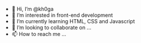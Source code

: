 - 👋 Hi, I’m @kh0ga
- 👀 I’m interested in front-end development
- 🌱 I’m currently learning HTML, CSS and Javascript
- 💞️ I’m looking to collaborate on ...
- 📫 How to reach me ...

<!---
kh0ga/kh0ga is a ✨ special ✨ repository because its `README.md` (this file) appears on your GitHub profile.
You can click the Preview link to take a look at your changes.
--->
